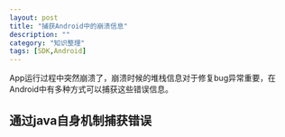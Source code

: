 ```yaml
---
layout: post
title: "捕获Android中的崩溃信息"
description: ""
category: "知识整理"
tags: [SDK,Android]
---
```


App运行过程中突然崩溃了，崩溃时候的堆栈信息对于修复bug异常重要，在Android中有多种方式可以捕获这些错误信息。

## 通过java自身机制捕获错误

